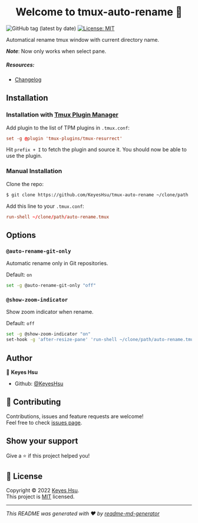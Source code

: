 <h1 align="center">Welcome to tmux-auto-rename 👋</h1>
<p>
  <img alt="GitHub tag (latest by date)" src="https://img.shields.io/github/v/tag/KeyesHsu/tmux-auto-rename">
  <a href="https://github.com/KeyesHsu/tmux-auto-rename/blob/main/LICENSE" target="_blank">
    <img alt="License: MIT" src="https://img.shields.io/badge/License-MIT-yellow.svg" />
  </a>
</p>


Automatical rename tmux window with current directory name.

_**Note**_: Now only works when select pane.


##### Resources:
* [Changelog](CHANGELOG.md)


## Installation

### Installation with [Tmux Plugin Manager](https://github.com/tmux-plugins/tpm)

Add plugin to the list of TPM plugins in `.tmux.conf`:

```tmux.conf
set -g @plugin 'tmux-plugins/tmux-resurrect'
```

Hit `prefix + I` to fetch the plugin and source it. You should now be able to use the plugin.

### Manual Installation

Clone the repo:

```sh
$ git clone https://github.com/KeyesHsu/tmux-auto-rename ~/clone/path
```

Add this line to your `.tmux.conf`:

```tmux.conf
run-shell ~/clone/path/auto-rename.tmux
```

## Options

### `@auto-rename-git-only`

Automatic rename only in Git repositories.

Default: `on`

```sh
set -g @auto-rename-git-only "off"
```

### `@show-zoom-indicator`

Show zoom indicator when rename.

Default: `off`

```sh
set -g @show-zoom-indicator "on"
set-hook -g 'after-resize-pane' 'run-shell ~/clone/path/auto-rename.tmux'
```

## Author

👤 **Keyes Hsu**

* Github: [@KeyesHsu](https://github.com/KeyesHsu)

## 🤝 Contributing

Contributions, issues and feature requests are welcome!<br />Feel free to check [issues page](https://github.com/KeyesHsu/tmux-auto-rename/issues). 

## Show your support

Give a ⭐️ if this project helped you!

## 📝 License

Copyright © 2022 [Keyes Hsu](https://github.com/KeyesHsu).<br />
This project is [MIT](https://github.com/KeyesHsu/tmux-auto-rename/blob/main/LICENSE) licensed.

***
_This README was generated with ❤️ by [readme-md-generator](https://github.com/kefranabg/readme-md-generator)_
